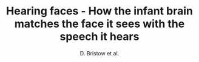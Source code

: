 ---
cat: gaia
subcat: architecture
bestof: false
author: D. Bristow et al.
title: Hearing faces  - How the infant brain matches the face it sees with the speech it hears
journal: J. Cognitive Neuroscience
year: 2009
type: article
---